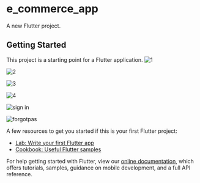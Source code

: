 # e_commerce_app

A new Flutter project.

## Getting Started

This project is a starting point for a Flutter application.
![1](https://user-images.githubusercontent.com/88866544/158722370-5d97e590-52ea-4ef6-b2ce-56463c5d1d21.PNG)

![2](https://user-images.githubusercontent.com/88866544/158722394-54850024-a052-47dd-a474-36f348093edf.PNG)

![3](https://user-images.githubusercontent.com/88866544/158722401-6c1563ee-7c32-4c9f-8e77-fdaedcb523b2.PNG)

![4](https://user-images.githubusercontent.com/88866544/158722413-ca531a58-24ec-4652-819e-8f736e3db86d.PNG)

![sign in](https://user-images.githubusercontent.com/88866544/158722417-e8d81f76-68e8-4bb3-bac7-b9e443b3844d.PNG)

![forgotpas](https://user-images.githubusercontent.com/88866544/158722431-fbc8d26e-c310-46bb-8167-d0577781a6f4.PNG)


A few resources to get you started if this is your first Flutter project:

- [Lab: Write your first Flutter app](https://flutter.dev/docs/get-started/codelab)
- [Cookbook: Useful Flutter samples](https://flutter.dev/docs/cookbook)

For help getting started with Flutter, view our
[online documentation](https://flutter.dev/docs), which offers tutorials,
samples, guidance on mobile development, and a full API reference.

